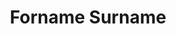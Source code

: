 ---
title: "Forname Surname"
excerpt: "PhD Student <br/><img src='/images/profile.png'>"
header:
  image: profile.png
  teaser: profile.png
---